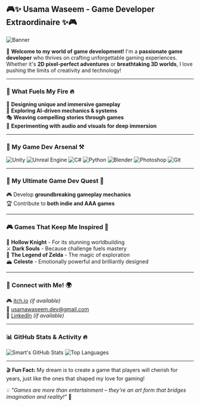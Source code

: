 ## 🎮✨ Usama Waseem - Game Developer Extraordinaire ✨🎮

![Banner](https://raw.githubusercontent.com/Usama-Waseem/Assets/main/github-banner.png)

🚀 **Welcome to my world of game development!** I'm a **passionate game developer** who thrives on crafting unforgettable gaming experiences. Whether it's **2D pixel-perfect adventures** or **breathtaking 3D worlds**, I love pushing the limits of creativity and technology! 

---

### 🎯 What Fuels My Fire 🔥
🎨 **Designing unique and immersive gameplay**  
🧠 **Exploring AI-driven mechanics & systems**  
🎭 **Weaving compelling stories through games**  
🎵 **Experimenting with audio and visuals for deep immersion**  

---

### 🔧 My Game Dev Arsenal ⚒️
![Unity](https://img.shields.io/badge/Engine-Unity-000?logo=unity&logoColor=white)
![Unreal Engine](https://img.shields.io/badge/Engine-Unreal-0E1128?logo=unreal-engine&logoColor=white)
![C#](https://img.shields.io/badge/Language-C%23-239120?logo=c-sharp&logoColor=white)
![Python](https://img.shields.io/badge/Language-Python-3776AB?logo=python&logoColor=white)
![Blender](https://img.shields.io/badge/Tool-Blender-F5792A?logo=blender&logoColor=white)
![Photoshop](https://img.shields.io/badge/Tool-Photoshop-31A8FF?logo=adobe-photoshop&logoColor=white)
![Git](https://img.shields.io/badge/VersionControl-Git-F05032?logo=git&logoColor=white)

---

### 🚀 My Ultimate Game Dev Quest 🎯
🎮 Develop **groundbreaking gameplay mechanics**  
🏆 Contribute to **both indie and AAA games**  

---

### 🎮 Games That Keep Me Inspired 🌟
🦋 **Hollow Knight** - For its stunning worldbuilding  
⚔️ **Dark Souls** - Because challenge fuels mastery  
🌿 **The Legend of Zelda** - The magic of exploration  
🏔️ **Celeste** - Emotionally powerful and brilliantly designed  

---

### 📡 Connect with Me! 🌍
🎮 [itch.io](https://usamawaseem.itch.io/) *(if available)*  
📧 [usamawaseem.dev@gmail.com](mailto:your-email@example.com)  
💼 [LinkedIn](https://www.linkedin.com/in/usama-waseem-dev) *(if available)*  

---

### 📊 GitHub Stats & Activity 🔥
![Smart's GitHub Stats](https://github-readme-stats.vercel.app/api?username=Smart773&show_icons=true&theme=radical)
![Top Languages](https://github-readme-stats.vercel.app/api/top-langs/?username=your-github-username&layout=compact&theme=radical)

---

🎬 **Fun Fact:** My dream is to create a game that players will cherish for years, just like the ones that shaped my love for gaming!  

💡 _"Games are more than entertainment – they're an art form that bridges imagination and reality!"_ 🚀
